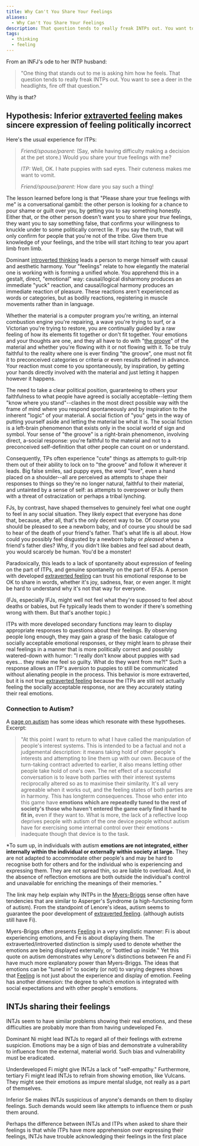 ```yaml
---
title: Why Can't You Share Your Feelings
aliases:
  - Why Can't You Share Your Feelings
description: That question tends to really freak INTPs out. You want to see a deer in the headlights, fire off that question.
tags:
  - thinking
  - feeling
---
```

From an INFJ's ode to her INTP husband:

> "One thing that stands out to me is asking him how he feels. That question tends to really freak INTPs out. You want to see a deer in the headlights, fire off that question."

Why is that?

## Hypothesis: Inferior [extraverted feeling](/wiki/function-attitude/attitudes/extraverted-feeling) makes sincere expression of feeling politically incorrect

Here's the usual experience for ITPs:

> _Friend/spouse/parent:_ (Say, while having difficulty making a decision at the pet store.) Would you share your true feelings with me?
>
> _ITP:_ Well, OK. I hate puppies with sad eyes. Their cuteness makes me want to vomit.
>
> _Friend/spouse/parent:_ How dare you say such a thing!

The lesson learned before long is that "Please share your true feelings with me" is a conversational gambit: the other person is looking for a chance to pour shame or guilt over you, by getting you to say something honestly. Either that, or the other person doesn't want you to share your _true_ feelings, they want you to say something false, that confirms your willingness to knuckle under to some politically correct lie. If you say the truth, that will only confirm for people that you're not of the tribe. Give them true knowledge of your feelings, and the tribe will start itching to tear you apart limb from limb.

Dominant [introverted thinking](/wiki/function-attitude/attitudes/introverted-thinking) leads a person to merge himself with causal and aesthetic harmony. Your "feelings" relate to how elegantly the material one is working with is forming a unified whole. You apprehend this in a gestalt, direct, "emotional" way: causal/logical disharmony produces an immediate "yuck" reaction, and causal/logical harmony produces an immediate reaction of pleasure. These reactions aren't experienced as words or categories, but as bodily reactions, registering in muscle movements rather than in language.

Whether the material is a computer program you're writing, an internal combustion engine you're repairing, a wave you're trying to surf, or a Victorian you're trying to restore, you are continually guided by a raw feeling of how its elements fit together or don't fit together. Your emotions and your thoughts are one, and they all have to do with "[the groove](/wiki/function-attitude/attitudes/introverted-thinking#definition-2-orientation-by-the-groove)" of the material and whether you're flowing with it or not flowing with it. To be truly faithful to the reality where one is ever finding "the groove", one must not fit it to preconceived categories or criteria or even results defined in advance. Your reaction must come to you spontaneously, by inspiration, by getting your hands directly involved with the material and just letting it happen however it happens.

The need to take a clear political position, guaranteeing to others your faithfulness to what people have agreed is socially acceptable--letting them "know where you stand"--clashes in the most direct possible way with the frame of mind where you respond spontaneously and by inspiration to the inherent "logic" of your material. A social fiction of "you" gets in the way of putting yourself aside and letting the material be what it is. The social fiction is a left-brain phenomenon that exists only in the social world of sign and symbol. Your sense of "the groove" is a right-brain phenomenon, involving direct, a-social response: you're faithful to the material and not to a preconceived self-definition that other people can count on or understand.

Consequently, TPs often experience "cute" things as attempts to guilt-trip them out of their ability to lock on to "the groove" and follow it wherever it leads. Big false smiles, sad puppy eyes, the word "love", even a hand placed on a shoulder--all are perceived as attempts to shape their responses to things so they're no longer natural, faithful to their material, and untainted by a sense of self: as attempts to overpower or bully them with a threat of ostracization or perhaps a tribal lynching.

FJs, by contrast, have shaped themselves to genuinely feel what one _ought_ to feel in any social situation. They likely expect that everyone has done that, because, after all, that's the only decent way to be. Of course you should be pleased to see a newborn baby, and of course you should be sad to hear of the death of your friend's father. That's what life is all about. How could you possibly feel disgusted by a newborn baby or _pleased_ when a friend's father dies? Why, if you didn't like babies and feel sad about death, you would scarcely be human. You'd be a monster!

Paradoxically, this leads to a lack of spontaneity about expression of feeling on the part of ITPs, and genuine spontaneity on the part of EFJs. A person with developed [extraverted feeling](/wiki/function-attitude/attitudes/extraverted-feeling) can trust his emotional response to be OK to share in words, whether it's joy, sadness, fear, or even anger. It might be hard to understand why it's not that way for everyone.

(FJs, especially IFJs, might well not feel what they're supposed to feel about deaths or babies, but Fe typically leads them to wonder if there's something wrong with them. But that's another topic.)

ITPs with more developed secondary functions may learn to display appropriate responses to questions about their feelings. By observing people long enough, they may gain a grasp of the basic catalogue of socially acceptable emotional responses, or they might learn to phrase their real feelings in a manner that is more politically correct and possibly watered-down with humor: "I really don't know about puppies with sad eyes... they make me feel so guilty. What do they want from me?!" Such a response allows an ITP's aversion to puppies to still be communicated without alienating people in the process. This behavior is more extraverted, but it is not true [extraverted feeling](/wiki/function-attitude/attitudes/extraverted-feeling) because the ITPs are still not actually feeling the socially acceptable response, nor are they accurately stating their real emotions.

### Connection to Autism?

A [page on autism](https://monotropism.org/dinah/normal-and-otherwise/README) has some ideas which resonate with these hypotheses. Excerpt:

> "At this point I want to return to what I have called the manipulation of people's interest systems. This is intended to be a factual and not a judgemental description: it means taking hold of other people's interests and attempting to line them up with our own. Because of the turn-taking contract adverted to earlier, it also means letting other people take hold of one's own. The net effect of a successful conversation is to leave both parties with their interest systems reciprocally altered so as to maximise their similarity. It's all very agreeable when it works out, and the feeling states of both parties are in harmony. This has longterm consequences. Those who enter into this game have **emotions which are repeatedly tuned to the rest of society's those who haven't entered the game early find it hard to fit in,** even if they want to. What is more, the lack of a reflective loop deprives people with autism of the one device people without autism have for exercising some internal control over their emotions - inadequate though that device is to the task.

\*To sum up, in individuals with autism **emotions are not integrated, either internally within the individual or externally within society at large.** They are not adapted to accommodate other people's and may be hard to recognise both for others and for the individual who is experiencing and expressing them. They are not spread thin, so are liable to overload. And, in the absence of reflection emotions are both outside the individual's control and unavailable for enriching the meanings of their memories. "

The link may help explain why INTPs in the [Myers-Briggs](/wiki/people-and-systems/myers-briggs) sense often have tendencies that are similar to Asperger's Syndrome (a high-functioning form of autism). From the standpoint of Lenore's ideas, autism seems to guarantee the poor development of [extraverted feeling](/wiki/function-attitude/attitudes/extraverted-feeling). (although autists still have Fi).

Myers-Briggs often presents [Feeling](/wiki/function-attitude/functions/feeling) in a very simplistic manner: Fi is about experiencing emotions, and Fe is about displaying them. The extraverted/introverted distinction is simply used to denote whether the emotions are being displayed externally, or "bottled up inside." Yet this quote on autism demonstrates why Lenore's distinctions between Fe and Fi have much more explanatory power than Myers-Briggs. The ideas that emotions can be "tuned in" to society (or not) to varying degrees shows that [Feeling](/wiki/function-attitude/functions/feeling) is not just about the experience and display of emotion. Feeling has another dimension: the degree to which emotion is integrated with social expectations and with other people's emotions.

## INTJs sharing their feelings

INTJs seem to have similar problems showing their real emotions, and these difficulties are probably more than from having undeveloped Fe.

Dominant Ni might lead INTJs to regard all of their feelings with extreme suspicion. Emotions may be a sign of bias and demonstrate a vulnerability to influence from the external, material world. Such bias and vulnerability must be eradicated.

Underdeveloped Fi might give INTJs a lack of "self-empathy." Furthermore, tertiary Fi might lead INTJs to refrain from showing emotion, like Vulcans. They might see their emotions as impure mental sludge, not really as a part of themselves.

Inferior Se makes INTJs suspicious of anyone's demands on them to display feelings. Such demands would seem like attempts to influence them or push them around.

Perhaps the difference between INTJs and ITPs when asked to share their feelings is that while ITPs have more apprehension over expressing their feelings, INTJs have trouble acknowledging their feelings in the first place
